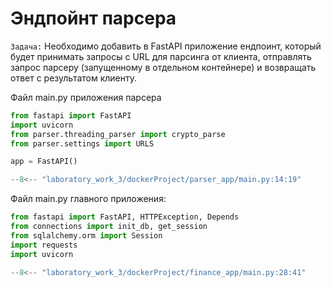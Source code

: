 # Эндпойнт парсера

`Задача:` Необходимо добавить в FastAPI приложение ендпоинт, который будет принимать запросы с URL для парсинга от клиента, отправлять запрос парсеру (запущенному в отдельном контейнере) и возвращать ответ с результатом клиенту.

Файл main.py приложения парсера

```Python
from fastapi import FastAPI
import uvicorn
from parser.threading_parser import crypto_parse
from parser.settings import URLS

app = FastAPI()

--8<-- "laboratory_work_3/dockerProject/parser_app/main.py:14:19"
```

Файл main.py главного приложения:

```Python
from fastapi import FastAPI, HTTPException, Depends
from connections import init_db, get_session
from sqlalchemy.orm import Session
import requests
import uvicorn

--8<-- "laboratory_work_3/dockerProject/finance_app/main.py:28:41"
```